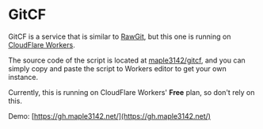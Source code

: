 # GitCF

GitCF is a service that is similar to [RawGit](https://rawgit.com/), but this one is running on [CloudFlare Workers](https://workers.cloudflare.com/).

The source code of the script is located at [maple3142/gitcf](https://github.com/maple3142/gitcf), and you can simply copy and paste the script to Workers editor to get your own instance.

Currently, this is running on CloudFlare Workers' **Free** plan, so don't rely on this.

Demo: [https://gh.maple3142.net/](https://gh.maple3142.net/)
